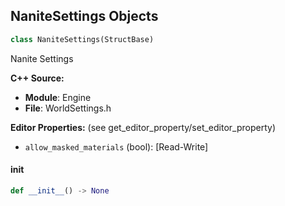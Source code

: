 ## NaniteSettings Objects

```python
class NaniteSettings(StructBase)
```

Nanite Settings

**C++ Source:**

- **Module**: Engine
- **File**: WorldSettings.h

**Editor Properties:** (see get_editor_property/set_editor_property)

- ``allow_masked_materials`` (bool):  [Read-Write]

<a id="unreal.NaniteSettings.__init__"></a>

#### __init__

```python
def __init__() -> None
```

<a id="unreal.BroadphaseSettings"></a>